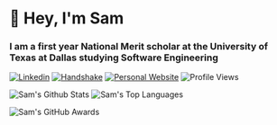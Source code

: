 # 👋 Hey, I'm Sam

### I am a first year National Merit scholar at the University of Texas at Dallas studying Software Engineering

[![Linkedin](https://img.shields.io/badge/-LinkedIn-0A66C2?style=for-the-badge&logo=linkedin)](https://linkedin.com/in/samuelpreston)
[![Handshake](https://img.shields.io/badge/-Handshake-FF2F1C?style=for-the-badge&logo=Handshake&logoColor=white)](https://app.joinhandshake.com/stu/users/41303246)
[![Personal Website](https://img.shields.io/badge/-Personal_Website-52489C?style=for-the-badge)](https://md-y.github.io/)
![Profile Views](https://api.visitorbadge.io/api/visitors?path=md-y&label=Visitors&countColor=%2314b8a6)

<p float="left">
<picture>
<source 
  srcset="https://github-readme-stats.vercel.app/api?username=md-y&show_icons=true&count_private=true&title_color=14b8a6&icon_color=14b8a6&theme=dark&bg_color=00000000&hide_border=true&card_width=410"
  media="(prefers-color-scheme: dark)"
/>
<source
  srcset="https://github-readme-stats.vercel.app/api?username=md-y&show_icons=true&count_private=true&title_color=14b8a6&icon_color=14b8a6&theme=light&bg_color=00000000&hide_border=true&card_width=410"
  media="(prefers-color-scheme: light), (prefers-color-scheme: no-preference)"
/>
<img alt="Sam's Github Stats" style="vertical-align: top;"/>
</picture>
<picture>
<source 
  srcset="https://github-readme-stats.vercel.app/api/top-langs/?username=md-y&theme=dark&bg_color=00000000&title_color=14b8a6&hide_border=true&layout=compact&langs_count=8&hide=cmake"
  media="(prefers-color-scheme: dark)"
/>
<source
  srcset="https://github-readme-stats.vercel.app/api/top-langs/?username=md-y&theme=light&bg_color=00000000&title_color=14b8a6&hide_border=true&layout=compact&langs_count=8&hide=cmake"
  media="(prefers-color-scheme: light), (prefers-color-scheme: no-preference)"
/>
<img alt="Sam's Top Languages" style="vertical-align: top;"/>
</picture>
</p>

<picture>
<source 
  srcset="https://github-profile-trophy.vercel.app/?username=md-y&theme=onestar&no-frame=true&no-bg=true&rank=-C,-B"
  media="(prefers-color-scheme: dark)"
/>
<source
  srcset="https://github-profile-trophy.vercel.app/?username=md-y&theme=flat&no-frame=true&no-bg=true&rank=-C,-B"
  media="(prefers-color-scheme: light), (prefers-color-scheme: no-preference)"
/>
<img alt="Sam's GitHub Awards" style="vertical-align: top;"/>
</picture>
